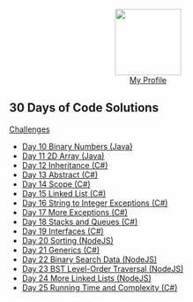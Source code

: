 <p align="center">
	<img height="120" src="https://hrcdn.net/hackerrank/assets/styleguide/logo_wordmark-13074b67abceb42ce8fd38bdeaac6926.svg">
	<br/>
	<a href="https://www.hackerrank.com/emma_colorado">My Profile</a>
</p>

## 30 Days of Code Solutions

[Challenges](https://www.hackerrank.com/domains/tutorials/30-days-of-code)

* [Day 10 Binary Numbers (Java)](https://github.com/bibiwatson/HackerRank-30DaysOfCode/tree/master/30%20Days%20of%20Code/java/Day%2010%20Binary%20Numbers)
* [Day 11 2D Array (Java) ](https://github.com/bibiwatson/HackerRank-30DaysOfCode/tree/master/30%20Days%20of%20Code/java/Day%2011%202D%20Array)
* [Day 12 Inheritance (C#)](https://github.com/bibiwatson/HackerRank-30DaysOfCode/tree/master/30%20Days%20of%20Code/C%23/Day%2012%20Inheritance)
* [Day 13 Abstract (C#)](https://github.com/bibiwatson/HackerRank-30DaysOfCode/tree/master/30%20Days%20of%20Code/C%23/Day%2013%20Abstract)
* [Day 14 Scope (C#)](https://github.com/bibiwatson/HackerRank-30DaysOfCode/tree/master/30%20Days%20of%20Code/C%23/Day%2014%20Scope)
* [Day 15 Linked List (C#)](https://github.com/bibiwatson/HackerRank-30DaysOfCode/tree/master/30%20Days%20of%20Code/C%23/Day%2015%20Linked%20List)
* [Day 16 String to Integer Exceptions (C#)](https://github.com/bibiwatson/HackerRank-30DaysOfCode/tree/master/30%20Days%20of%20Code/C%23/Day%2016%20String%20to%20Integer%20Exceptions)
* [Day 17 More Exceptions (C#)](https://github.com/bibiwatson/HackerRank-30DaysOfCode/tree/master/30%20Days%20of%20Code/C%23/Day%2017%20More%20Exceptions)
* [Day 18 Stacks and Queues (C#)](https://github.com/bibiwatson/HackerRank-30DaysOfCode/tree/master/30%20Days%20of%20Code/C%23/Day%2018%20Stacks%20And%20Queues)
* [Day 19 Interfaces (C#)](https://github.com/bibiwatson/HackerRank-30DaysOfCode/tree/master/30%20Days%20of%20Code/C%23/Day%2019%20Interfaces)
* [Day 20 Sorting (NodeJS)](https://github.com/bibiwatson/HackerRank-30DaysOfCode/tree/master/30%20Days%20of%20Code/NodeJS/Day%2020%20Sorting)
* [Day 21 Generics (C#)](https://github.com/bibiwatson/HackerRank-30DaysOfCode/tree/master/30%20Days%20of%20Code/C%23/Day%2021%20Generics)
* [Day 22 Binary Search Data (NodeJS)](https://github.com/bibiwatson/HackerRank-30DaysOfCode/tree/master/30%20Days%20of%20Code/NodeJS/Day%2022%20Binary%20Search%20Data)
* [Day 23 BST Level-Order Traversal (NodeJS)](https://github.com/bibiwatson/HackerRank-30DaysOfCode/tree/master/30%20Days%20of%20Code/NodeJS/Day%2023%20BST%20Level-Order%20Traversal)
* [Day 24 More Linked Lists (NodeJS)](https://github.com/bibiwatson/HackerRank-30DaysOfCode/tree/master/30%20Days%20of%20Code/NodeJS/Day%2024%20More%20Linked%20Lists)
* [Day 25 Running Time and Complexity (C#)](https://github.com/bibiwatson/HackerRank-30DaysOfCode/tree/master/30%20Days%20of%20Code/C%23/Day%2025)